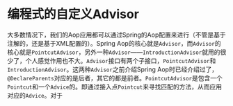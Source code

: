 # 编程式的自定义Advisor
大多数情况下，我们的Aop应用都可以通过Spring的Aop配置来进行（不管是基于注解的，还是基于XML配置的）。Spring Aop的核心就是`Advisor`，而`Advisor`的核心就是`PointcutAdvisor`，另外一种`Advisor`——`IntroductionAdvisor`就用的很少了，个人感觉作用也不大。`Advisor`接口有两个子接口，`PointcutAdvisor`和`IntroductionAdvisor`。这两种`Advisor`之前介绍Spring Aop时已经介绍过了，`@DeclareParents`对应的是后者，其它的都是前者。`PointcutAdvisor`是包含一个`Pointcut`和一个`Advice`的。即通过接入点`Pointcut`来寻找匹配的方法，从而应用对应的`Advice`。对于